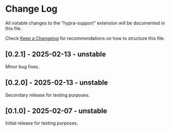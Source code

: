 # Change Log

All notable changes to the "hypra-support" extension will be documented in this file.

Check [Keep a Changelog](http://keepachangelog.com/) for recommendations on how to structure this file.

## [0.2.1] - 2025-02-13 - unstable

Minor bug fixes.

## [0.2.0] - 2025-02-13 - unstable

Secondary release for testing purposes. 

## [0.1.0] - 2025-02-07 - unstable

Initial release for testing purposes.